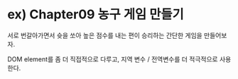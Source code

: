 # ex) Chapter09 농구 게임 만들기
서로 번갈아가면서 슛을 쏘아 높은 점수를 내는 편이 승리하는 간단한 게임을 만들어보자.

DOM element를 좀 더 직접적으로 다루고, 지역 변수 / 전역변수를 더 적극적으로 사용한다.